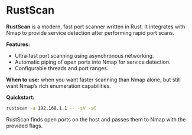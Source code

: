 # RustScan

**RustScan** is a modern, fast port scanner written in Rust.  It integrates with Nmap to provide service detection after performing rapid port scans.

**Features:**

- Ultra‑fast port scanning using asynchronous networking.  
- Automatic piping of open ports into Nmap for service detection.  
- Configurable threads and port ranges.  

**When to use:** when you want faster scanning than Nmap alone, but still want Nmap’s rich enumeration capabilities.

**Quickstart:**

```bash
rustscan -a 192.168.1.1 -- -sV -sC
```

RustScan finds open ports on the host and passes them to Nmap with the provided flags.
